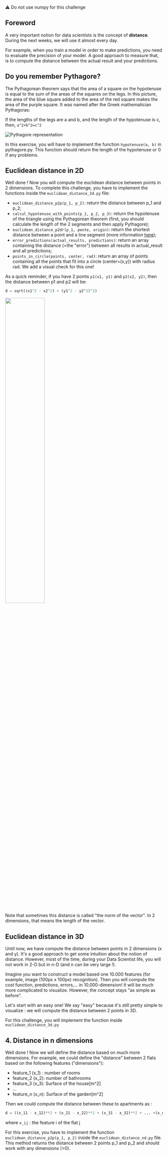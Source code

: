 :warning: Do not use numpy for this challenge

## Foreword

A very important notion for data scientists is the concept of **distance**. During the next weeks, we will use it almost every day.

For example, when you train a model in order to make predictions, you need to evaluate the precision of your model. A good approach to measure that, is to compute the distance between the actual result and your predictions.

## Do you remember Pythagore?

The Pythagorean theorem says that the area of a square on the hypotenuse is equal to the sum of the areas of the squares on the legs. In this picture, the area of the blue square added to the area of the red square makes the area of the purple square. It was named after the Greek mathematician Pythagoras:

If the lengths of the legs are a and b, and the length of the hypotenuse is c, then, ` a^2+b^2=c^2 `

![Pythagore representation](https://upload.wikimedia.org/wikipedia/commons/thumb/f/f2/Pythagorean_right_angle.svg/220px-Pythagorean_right_angle.svg.png)

In this exercise, you will have to implement the function ` hypotenuse(a, b) ` in pythagore.py. This function should return the length of the hypotenuse or 0 if any problems.

## Euclidean distance in 2D

Well done ! Now you will compute the euclidean distance between points in 2 dimensions. To complete this challenge, you have to implement the functions inside the `euclidean_distance_2d.py` file:
- ` euclidean_distance_p2p(p_1, p_2) `: return the distance between p_1 and p_2;
- ` calcul_hypotenuse_with_points(p_1, p_2, p_3) `: return the hypotenuse of the triangle using the Pythagorean theorem (first, you should calculate the length of the 2 segments and then apply Pythagore);
- ` euclidean_distance_p2dr(p_1, pente, origin) `: return the shortest distance between a point and a line segment (more information [here](https://en.wikipedia.org/wiki/Distance_from_a_point_to_a_line));
- ` error_predictions(actual_results, predictions) `: return an array containing the distance (=the "error") between all results in actual_result and all predictions;
- ` points_in_circle(points, center, rad) `: return an array of points containing all the points that fit into a circle (center=(x,y)) with radius rad. We add a visual check for this one!

As a quick reminder, if you have 2 points ` p1(x1, y1) ` and ` p2(x2, y2) `, then the distance between p1 and p2 will be:

```python
d = sqrt((x1^2 - x2^2) + (y1^2 - y2^2)^2)
```

<img src="https://res.cloudinary.com/wagon/image/upload/v1571239306/Screenshot_2019-10-16_at_17.21.14_wt3jpz.png" height="50%" width="50%">

Note that sometimes this distance is called "the norm of the vector". In 2 dimensions, that means the length of the vector.

## Euclidean distance in 3D

Until now, we have compute the distance between points in 2 dimensions (x and y). It's a good approach to get some intuition about the notion of distance. However, most of the time, during your Data Scientist life, you will not work in 2-D but in n-D (and n can be very large !).

Imagine you want to construct a model based one 10.000 features (for example, image (100px x 100px) recognition). Then you will compute the cost function, predictions, errors,... in 10.000-dimension! It will be much more complicated to visualize. However, the concept stays "as simple as before".

Let's start with an easy one!
We say "easy" because it's still pretty simple to visualize : we will compute the distance between 2 points in 3D.

For this challenge, you will implement the function inside `euclidean_distance_3d.py`

## 4. Distance in n dimensions

Well done ! Now we will define the distance based on much more dimensions. For example, we could define the "distance" between 2 flats based on the following features ("dimensions"):
- feature_1 (x_1) : number of rooms
- feature_2 (x_2): number of bathrooms
- feature_3 (x_3): Surface of the house[m^2]
- ...
- feature_n (x_n): Surface of the garden[m^2]

Then we could compute the distance between these to apartments as :

```python
d = ((x_11 - x_12)**2 + (x_21 - x_22)**2 + (x_31 - x_32)**2 + ... +(x_n1 - x_n2)**2)**0.5
```

where ` x_ij ` : the feature i of the flat j

For this exercise, you have to implement the function ` euclidean_distance_p2p(p_1, p_2) ` inside the `euclidean_distance_nd.py` file. This method returns the distance between 2 points p_1 and p_2 and should work with any dimensions (>0).

